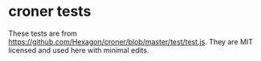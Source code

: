 # croner tests

These tests are from https://github.com/Hexagon/croner/blob/master/test/test.js.
They are MIT licensed and used here with minimal edits.
